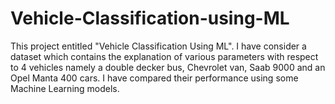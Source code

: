 # Vehicle-Classification-using-ML
This project entitled "Vehicle Classification Using ML". I have consider a dataset which contains the explanation of various parameters with respect to 4 vehicles namely a double decker bus, Chevrolet van, Saab 9000 and an Opel Manta 400 cars. I have compared their performance using some Machine Learning models.
